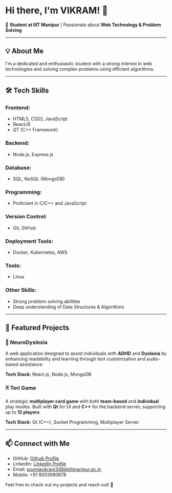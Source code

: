 # Hi there, I'm VIKRAM! 👋

🚀 **Student at IIIT Manipur** | Passionate about **Web Technology & Problem Solving**

---

## 💡 About Me
I'm a dedicated and enthusiastic student with a strong interest in web technologies and solving complex problems using efficient algorithms.

---

## 🛠️ Tech Skills

### Frontend:
- HTML5, CSS3, JavaScript
- ReactJS
- QT (C++ Framework)

### Backend:
- Node.js, Express.js

### Database:
- SQL, NoSQL (MongoDB)

### Programming:
- Proficient in C/C++ and JavaScript

### Version Control:
- Git, GitHub

### Deployment Tools:
- Docker, Kubernetes, AWS

### Tools:
- Linux

### Other Skills:
- Strong problem-solving abilities
- Deep understanding of Data Structures & Algorithms

---

## 📌 Featured Projects

### 🧠 NeuroDyslexia
A web application designed to assist individuals with **ADHD** and **Dyslexia** by enhancing readability and learning through text customization and audio-based assistance.

**Tech Stack:** React.js, Node.js, MongoDB

### 🃏 Teri Game
A strategic **multiplayer card game** with both **team-based** and **individual** play modes. Built with **Qt** for UI and **C++** for the backend server, supporting up to **12 players**.

**Tech Stack:** Qt (C++), Socket Programming, Multiplayer Server

---

## 📫 Connect with Me
- GitHub: [Github Profile](https://github.com/Vikrampoonia)
- LinkedIn: [LinkedIn Profile](https://www.linkedin.com/in/vikram-poonia-3497121b0/)
- Email: pooniavikram348@iiitmanipur.ac.in
- Mobile: +91 8003980678

Feel free to check out my projects and reach out! 🚀
